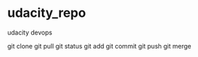 # udacity_repo
udacity devops

git clone
git pull
git status
git add
git commit
git push
git merge

